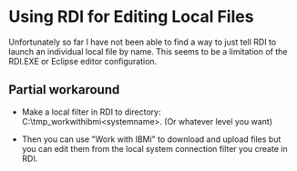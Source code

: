 # Using RDI for Editing Local Files
Unfortunately so far I have not been able to find a way to just tell RDI to launch an individual local file by name. This seems to be a limitation of the RDI.EXE or Eclipse editor configuration.

## Partial workaround
- Make a local filter in RDI to directory: C:\tmp_workwithibmi\<systemname>.  (Or whatever level you want)

- Then you can use "Work with IBMi" to download and upload files but you can edit them from the local system connection filter you create in RDI.

